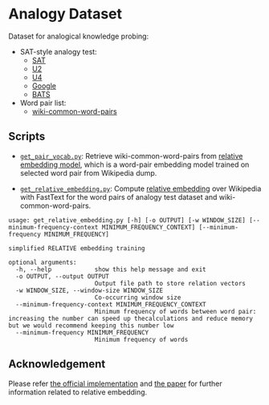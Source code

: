 # Analogy Dataset
Dataset for analogical knowledge probing:
- SAT-style analogy test:
    - [SAT](https://github.com/asahi417/AnalogyDataset/releases/download/0.0.0/sat.zip)
    - [U2](https://github.com/asahi417/AnalogyDataset/releases/download/0.0.0/u2.zip)
    - [U4](https://github.com/asahi417/AnalogyDataset/releases/download/0.0.0/u4.zip)
    - [Google](https://github.com/asahi417/AnalogyDataset/releases/download/0.0.0/google.zip)
    - [BATS](https://github.com/asahi417/AnalogyDataset/releases/download/0.0.0/bats.zip)
- Word pair list:
    - [wiki-common-word-pairs](https://github.com/asahi417/AnalogyDataset/releases/download/0.0.0/relative_vocab.tar.gz)

## Scripts
- [`get_pair_vocab.py`](./get_pair_vocab.py): Retrieve wiki-common-word-pairs from [relative embedding model](https://github.com/pedrada88/relative), which
is a word-pair embedding model trained on selected word pair from Wikipedia dump.

- [`get_relative_embedding.py`](./get_relative_embedding.py): Compute [relative embedding](http://josecamachocollados.com/papers/relative_ijcai2019.pdf)
over Wikipedia with FastText for the word pairs of analogy test dataset and wiki-common-word-pairs.
```shell script
usage: get_relative_embedding.py [-h] [-o OUTPUT] [-w WINDOW_SIZE] [--minimum-frequency-context MINIMUM_FREQUENCY_CONTEXT] [--minimum-frequency MINIMUM_FREQUENCY]

simplified RELATIVE embedding training

optional arguments:
  -h, --help            show this help message and exit
  -o OUTPUT, --output OUTPUT
                        Output file path to store relation vectors
  -w WINDOW_SIZE, --window-size WINDOW_SIZE
                        Co-occurring window size
  --minimum-frequency-context MINIMUM_FREQUENCY_CONTEXT
                        Minimum frequency of words between word pair: increasing the number can speed up thecalculations and reduce memory but we would recommend keeping this number low
  --minimum-frequency MINIMUM_FREQUENCY
                        Minimum frequency of words
```


## Acknowledgement
Please refer [the official implementation](https://github.com/pedrada88/relative) and [the paper](http://josecamachocollados.com/papers/relative_ijcai2019.pdf)
for further information related to relative embedding.
